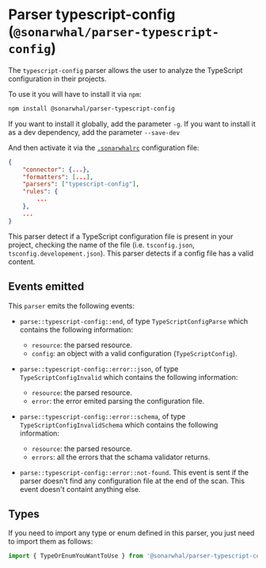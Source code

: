 # Parser typescript-config (`@sonarwhal/parser-typescript-config`)

The `typescript-config` parser allows the user to analyze the
TypeScript configuration in their projects.

To use it you will have to install it via `npm`:

```bash
npm install @sonarwhal/parser-typescript-config
```

If you want to install it globally, add the parameter `-g`.
If you want to install it as a dev dependency, add the parameter `--save-dev`

And then activate it via the [`.sonarwhalrc`][sonarwhalrc]
configuration file:

```json
{
    "connector": {...},
    "formatters": [...],
    "parsers": ["typescript-config"],
    "rules": {
        ...
    },
    ...
}
```

This parser detect if a TypeScript configuration file is present in your
project, checking the name of the file (i.e. `tsconfig.json`,
`tsconfig.developement.json`). This parser detects if a config file has a
valid content.

## Events emitted

This `parser` emits the following events:

* `parse::typescript-config::end`, of type `TypeScriptConfigParse`
  which contains the following information:

  * `resource`: the parsed resource.
  * `config`: an object with a valid configuration (`TypeScriptConfig`).

* `parse::typescript-config::error::json`, of type `TypeScriptConfigInvalid`
  which contains the following information:

  * `resource`: the parsed resource.
  * `error`: the error emited parsing the configuration file.

* `parse::typescript-config::error::schema`, of type
  `TypeScriptConfigInvalidSchema` which contains the following information:

  * `resource`: the parsed resource.
  * `errors`: all the errors that the schama validator returns.

* `parse::typescript-config::error::not-found`. This event is sent if the
  parser doesn't find any configuration file at the end of the scan.
  This event doesn't containt anything else.

## Types

If you need to import any type or enum defined in this parser, you just need to
import them as follows:

```ts
import { TypeOrEnumYouWantToUse } from '@sonarwhal/parser-typescript-config/dist/src/types';
```

<!-- Link labels: -->

[sonarwhalrc]: https://sonarwhal.com/docs/user-guide/further-configuration/sonarwhalrc-formats/
